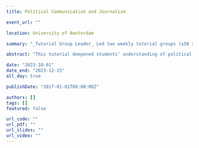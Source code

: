 ```yaml
---
title: Political Communication and Journalism

event_url: ""

location: University of Amsterdam

summary: "_Tutorial Group Leader_ Led two weekly tutorial groups (±50 students total) that advanced students' understanding of political communication and journalism."

abstract: "This tutorial deepened students’ understanding of political communication practices and journalistic principles in democratic societies. Through weekly readings, discussions, and exercises, students critically engaged with classic and contemporary research in the field."

date: "2023-10-01"
date_end: "2023-12-15"
all_day: true

publishDate: "2017-01-01T00:00:00Z"

authors: []
tags: []
featured: false

url_code: ""
url_pdf: ""
url_slides: ""
url_video: ""
---
```

